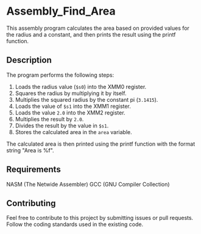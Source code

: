 # Assembly_Find_Area
This assembly program calculates the area based on provided values for the radius and a constant, and then prints the result using the printf function.

## Description

The program performs the following steps:

1. Loads the radius value (`$s0`) into the XMM0 register.
2. Squares the radius by multiplying it by itself.
3. Multiplies the squared radius by the constant pi (`3.1415`).
4. Loads the value of `$s1` into the XMM1 register.
5. Loads the value `2.0` into the XMM2 register.
6. Multiplies the result by `2.0`.
7. Divides the result by the value in `$s1`.
8. Stores the calculated area in the `area` variable.

The calculated area is then printed using the printf function with the format string "Area is %f".

## Requirements

NASM (The Netwide Assembler)
GCC (GNU Compiler Collection)

## Contributing
Feel free to contribute to this project by submitting issues or pull requests. Follow the coding standards used in the existing code.

